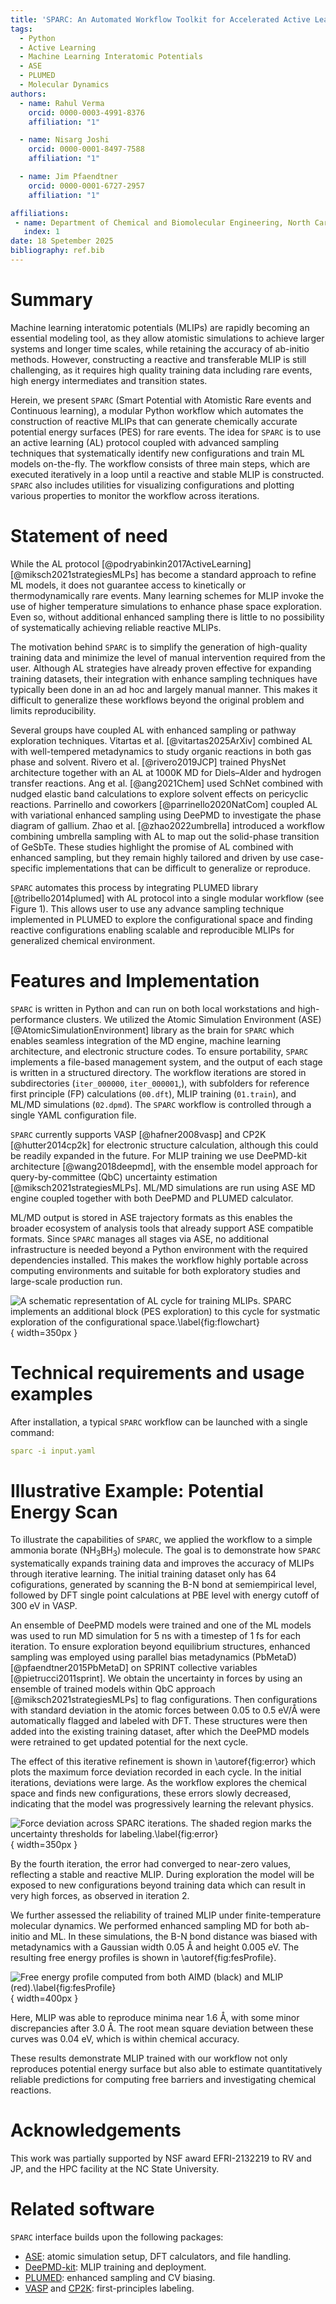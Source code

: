 ```yaml
---
title: 'SPARC: An Automated Workflow Toolkit for Accelerated Active Learning of Reactive Machine Learning Interatomic Potentials'
tags:
  - Python
  - Active Learning
  - Machine Learning Interatomic Potentials
  - ASE
  - PLUMED
  - Molecular Dynamics
authors:
  - name: Rahul Verma
    orcid: 0000-0003-4991-8376
    affiliation: "1"

  - name: Nisarg Joshi
    orcid: 0000-0001-8497-7588
    affiliation: "1"

  - name: Jim Pfaendtner
    orcid: 0000-0001-6727-2957
    affiliation: "1"

affiliations:
 - name: Department of Chemical and Biomolecular Engineering, North Carolina State University, Raleigh, USA
   index: 1
date: 18 Spetember 2025
bibliography: ref.bib
---
```


# Summary

Machine learning interatomic potentials (MLIPs) are rapidly becoming an essential modeling tool, as they allow atomistic simulations to achieve larger systems and longer time scales, while retaining the accuracy of ab-initio methods. However, constructing a reactive and transferable MLIP is still challenging, as it requires high quality training data including rare events, high energy intermediates and transition states.

Herein, we present `SPARC` (Smart Potential with Atomistic Rare events and Continuous learning), a modular Python workflow which automates the construction of reactive MLIPs that can generate chemically accurate potential energy surfaces (PES) for rare events.  The idea for `SPARC` is to use an active learning (AL) protocol coupled with advanced sampling techniques that systematically identify new configurations and train ML models on-the-fly. The workflow consists of three main steps, which are executed iteratively in a loop until a reactive and stable MLIP is constructed. `SPARC` also includes utilities for visualizing configurations and plotting various properties to monitor the workflow across iterations.

# Statement of need

While the AL protocol [@podryabinkin2017ActiveLearning] [@miksch2021strategiesMLPs] has become a standard approach to refine ML models, it does not guarantee access to kinetically or thermodynamically rare events. Many learning schemes for MLIP invoke the use of higher temperature simulations to enhance phase space exploration. Even so, without additional enhanced sampling there is little to no possibility of systematically achieving reliable reactive MLIPs. 

The motivation behind `SPARC` is to simplify the generation of high-quality training data and minimize the level of manual intervention required from the user. Although AL strategies have already proven effective for expanding training datasets, their integration with enhance sampling techniques have typically been done in an ad hoc and largely manual manner. This makes it difficult to generalize these workflows beyond the original problem and limits reproducibility. 

Several groups have coupled AL with enhanced sampling or pathway exploration techniques. Vitartas et al. [@vitartas2025ArXiv] combined AL with well-tempered metadynamics to study organic reactions in both gas phase and solvent. Rivero et al. [@rivero2019JCP] trained PhysNet architecture together with an AL at 1000K MD for Diels–Alder and hydrogen transfer reactions. Ang et al. [@ang2021Chem] used SchNet combined with nudged elastic band calculations to explore solvent effects on pericyclic reactions. Parrinello and coworkers [@parrinello2020NatCom] coupled AL with variational enhanced sampling using DeePMD to investigate the phase diagram of gallium. Zhao et al. [@zhao2022umbrella] introduced a workflow combining umbrella sampling with AL to map out the solid-phase transition of GeSbTe. These studies highlight the promise of AL combined with enhanced sampling, but they remain highly tailored and driven by use case-specific implementations that can be difficult to generalize or reproduce.

`SPARC` automates this process by integrating PLUMED library [@tribello2014plumed] with AL protocol into a single modular workflow (see Figure 1). This allows user to use any advance sampling technique implemented in PLUMED to explore the configurational space and finding reactive configurations enabling scalable and reproducible MLIPs for generalized chemical environment.

<!-- ![Schematic of the SPARC workflow showing the iterative loop of sampling, uncertainty estimation, and labeling.\label{fig:workflow}](workflow_diagram.svg) -->

# Features and Implementation


`SPARC` is written in Python and can run on both local workstations and high-performance clusters. We utilized the Atomic Simulation Environment (ASE) [@AtomicSimulationEnvironment] library as the brain for `SPARC` which enables seamless integration of the MD engine, machine learning architecture, and electronic structure codes. To ensure portability, `SPARC` implements a file-based management system, and the output of each stage is written in a structured directory. The workflow iterations are stored in subdirectories (`iter_000000`, `iter_000001`,), with subfolders for reference first principle (FP) calculations (`00.dft`), MLIP training (`01.train`), and ML/MD simulations (`02.dpmd`). The `SPARC` workflow is controlled through a single YAML configuration file.

`SPARC` currently supports VASP [@hafner2008vasp] and CP2K [@hutter2014cp2k] for electronic structure calculation, although this could be readily expanded in the future. For MLIP training we use DeePMD-kit architecture [@wang2018deepmd], with the ensemble model approach for query-by-committee (QbC) uncertainty estimation [@miksch2021strategiesMLPs]. ML/MD simulations are run using ASE MD engine coupled together with both DeePMD and PLUMED calculator.

ML/MD output is stored in ASE trajectory formats as this enables the broader ecosystem of analysis tools that already support ASE compatible formats. Since `SPARC` manages all stages via ASE, no additional infrastructure is needed beyond a Python environment with the required dependencies installed. This makes the workflow highly portable across computing environments and suitable for both exploratory studies and large-scale production run.

![A schematic representation of AL cycle for training MLIPs. `SPARC` implements an additional block (PES exploration) to this cycle for systmatic exploration of the configurational space.\label{fig:flowchart}](figures/flowchart.png){ width=350px }

# Technical requirements and usage examples

After installation, a typical `SPARC` workflow can be launched with a single command:

```yaml
sparc -i input.yaml
```

# Illustrative Example: Potential Energy Scan

<!-- To illustrate the capabilities of SPARC, we applied the workflow to a simple **ammonia borane (NH<sub>3</sub>BH<sub>3</sub>)** molecule.. The goal is to demonstrate how SPARC systematically expands training data and improves the accuracy of MLIPs through iterative active learning. -->

To illustrate the capabilities of `SPARC`, we applied the workflow to a simple ammonia borate (NH$_3$BH$_3$) molecule. The goal is to demonstrate how `SPARC` systematically expands training data and improves the accuracy of MLIPs through iterative learning.  The initial training dataset only has 64 cofigurations, generated by scanning the B-N bond at semiempirical level, followed by DFT single point calculations at PBE level with energy cutoff of 300 eV in VASP. 

An ensemble of DeePMD models were trained and one of the ML models was used to run MD simulation for 5 ns with a timestep of 1 fs for each iteration. To ensure exploration beyond equilibrium structures, enhanced sampling was employed using parallel bias metadynamics (PbMetaD) [@pfaendtner2015PbMetaD] on SPRINT collective variables [@pietrucci2011sprint].  We obtain the uncertainty in forces by using an ensemble of trained models within QbC approach [@miksch2021strategiesMLPs] to flag configurations. Then configurations with standard deviation in the atomic forces between 0.05 to 0.5 eV/Å were automatically flagged and labeled with DFT. These structures were then added into the existing training dataset, after which the DeePMD models were retrained to get updated potential for the next cycle. 

The effect of this iterative refinement is shown in \autoref{fig:error} which plots the maximum force deviation recorded in each cycle. In the initial iterations, deviations were large. As the workflow explores the chemical space and finds new configurations, these errors slowly decreased, indicating that the model was progressively learning the relevant physics. 

![Force deviation across `SPARC` iterations. The shaded region marks the uncertainty thresholds for labeling.\label{fig:error}](figures/error.png){ width=350px }

By the fourth iteration, the error had converged to near-zero values, reflecting a stable and reactive MLIP. During exploration the model will be exposed to new configurations beyond training data which can result in very high forces, as observed in iteration 2.


We further assessed the reliability of trained MLIP under finite-temperature molecular dynamics. We performed enhanced sampling MD for both ab-initio and ML. In these simulations, the B-N bond distance was biased with metadynamics with a Gaussian width 0.05 Å and height 0.005 eV. The resulting free energy profiles is shown in \autoref{fig:fesProfile}.

![Free energy profile computed from both AIMD (black) and MLIP (red).\label{fig:fesProfile}](figures/FreeEnergy.png){ width=400px }

Here, MLIP was able to reproduce minima near 1.6 Å, with some minor discrepancies after 3.0 Å. The root mean square deviation between these curves was 0.04 eV, which is within chemical accuracy. 

These results demonstrate MLIP trained with our workflow not only reproduces potential energy surface but also able to estimate quantitatively reliable predictions for computing free barriers and investigating chemical reactions.

# Acknowledgements

This work was partially supported by NSF award EFRI-2132219 to RV and JP, and the HPC facility at the NC State University.

# Related software

`SPARC` interface builds upon the following packages:

- [ASE](https://wiki.fysik.dtu.dk/ase/): atomic simulation setup, DFT calculators, and file handling.  
- [DeePMD-kit](https://github.com/deepmodeling/deepmd-kit): MLIP training and deployment.  
- [PLUMED](https://www.plumed.org/): enhanced sampling and CV biasing.  
- [VASP](https://www.vasp.at/) and [CP2K](https://www.cp2k.org/): first-principles labeling.  

<!-- # References -->


